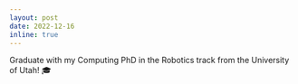 ```yaml
---
layout: post
date: 2022-12-16
inline: true
---
```


Graduate with my Computing PhD in the Robotics track from the University of Utah! :mortar_board:
